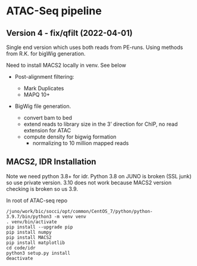 # ATAC-Seq pipeline

## Version 4 - fix/qfilt (2022-04-01)

Single end version which uses both reads from PE-runs. Using methods from R.K. for bigWig generation.

Need to install MACS2 locally in venv. See below

- Post-alignment filtering:

    - Mark Duplicates
    - MAPQ 10+

- BigWig file generation.

	- convert bam to bed
	- extend reads to library size in the 3’ direction for ChIP, no read extension for ATAC
	- compute density for bigwig formation
		- normalizing to 10 million mapped reads


## MACS2, IDR Installation

Note we need python 3.8+ for idr. Python 3.8 on JUNO is broken (SSL junk) so use
private version. 3.10 does not work because MACS2 version checking is broken so
us 3.9.

In root of ATAC-seq repo

```{base}
/juno/work/bic/socci/opt/common/CentOS_7/python/python-3.9.7/bin/python3 -m venv venv
. venv/bin/activate
pip install --upgrade pip
pip install numpy
pip install MACS2
pip install matplotlib
cd code/idr
python3 setup.py install
deactivate
```
